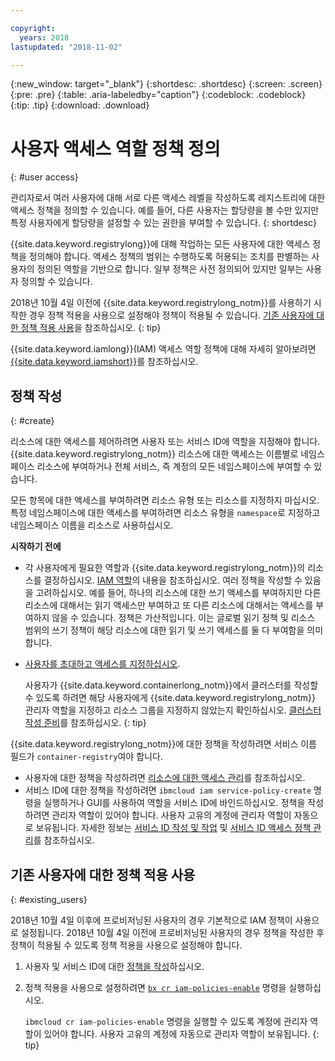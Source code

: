 ```yaml
---

copyright:
  years: 2018
lastupdated: "2018-11-02"

---
```


{:new_window: target="_blank"}
{:shortdesc: .shortdesc}
{:screen: .screen}
{:pre: .pre}
{:table: .aria-labeledby="caption"}
{:codeblock: .codeblock}
{:tip: .tip}
{:download: .download}

# 사용자 액세스 역할 정책 정의
{: #user access}

관리자로서 여러 사용자에 대해 서로 다른 액세스 레벨을 작성하도록 레지스트리에 대한 액세스 정책을 정의할 수 있습니다. 예를 들어, 다른 사용자는 할당량을 볼 수만 있지만 특정 사용자에게 할당량을 설정할 수 있는 권한을 부여할 수 있습니다.
{: shortdesc}

{{site.data.keyword.registrylong}}에 대해 작업하는 모든 사용자에 대한 액세스 정책을 정의해야 합니다. 액세스 정책의 범위는 수행하도록 허용되는 조치를 판별하는 사용자의 정의된 역할을 기반으로 합니다. 일부 정책은 사전 정의되어 있지만 일부는 사용자 정의할 수 있습니다.

2018년 10월 4일 이전에 {{site.data.keyword.registrylong_notm}}를 사용하기 시작한 경우 정책 적용을 사용으로 설정해야 정책이 적용될 수 있습니다. [기존 사용자에 대한 정책 적용 사용](#existing_users)을 참조하십시오.
{: tip}

{{site.data.keyword.iamlong}}(IAM) 액세스 역할 정책에 대해 자세히 알아보려면 [{{site.data.keyword.iamshort}}](/docs/iam/index.html#iamoverview)를 참조하십시오.

## 정책 작성
{: #create}

리소스에 대한 액세스를 제어하려면 사용자 또는 서비스 ID에 역할을 지정해야 합니다. {{site.data.keyword.registrylong_notm}} 리소스에 대한 액세스는 이름별로 네임스페이스 리소스에 부여하거나 전체 서비스, 즉 계정의 모든 네임스페이스에 부여할 수 있습니다.

모든 항목에 대한 액세스를 부여하려면 리소스 유형 또는 리소스를 지정하지 마십시오. 특정 네임스페이스에 대한 액세스를 부여하려면 리소스 유형을 `namespace`로 지정하고 네임스페이스 이름을 리소스로 사용하십시오.

**시작하기 전에**

- 각 사용자에게 필요한 역할과 {{site.data.keyword.registrylong_notm}}의 리소스를 결정하십시오. [IAM 역할](/docs/services/Registry/iam.html#iam)의 내용을 참조하십시오. 여러 정책을 작성할 수 있음을 고려하십시오. 예를 들어, 하나의 리소스에 대한 쓰기 액세스를 부여하지만 다른 리소스에 대해서는 읽기 액세스만 부여하고 또 다른 리소스에 대해서는 액세스를 부여하지 않을 수 있습니다. 정책은 가산적입니다. 이는 글로벌 읽기 정책 및 리소스 범위의 쓰기 정책이 해당 리소스에 대한 읽기 및 쓰기 액세스를 둘 다 부여함을 의미합니다.

- [사용자를 초대하고 액세스를 지정하십시오](/docs/iam/iamuserinv.html#iamuserinv).  

  사용자가 {{site.data.keyword.containerlong_notm}}에서 클러스터를 작성할 수 있도록 하려면 해당 사용자에게 {{site.data.keyword.registrylong_notm}} 관리자 역할을 지정하고 리소스 그룹을 지정하지 않았는지 확인하십시오. [클러스터 작성 준비](/docs/containers/cs_clusters.html#cluster_prepare)를 참조하십시오. {: tip}

{{site.data.keyword.registrylong_notm}}에 대한 정책을 작성하려면 서비스 이름 필드가 `container-registry`여야 합니다.

* 사용자에 대한 정책을 작성하려면 [리소스에 대한 액세스 관리](/docs/iam/mngiam.html#iammanidaccser)를 참조하십시오.
* 서비스 ID에 대한 정책을 작성하려면 `ibmcloud iam service-policy-create` 명령을 실행하거나 GUI를 사용하여 역할을 서비스 ID에 바인드하십시오. 정책을 작성하려면 관리자 역할이 있어야 합니다. 사용자 고유의 계정에 관리자 역할이 자동으로 보유됩니다. 자세한 정보는 [서비스 ID 작성 및 작업](/docs/iam/serviceid.html#serviceids) 및 [서비스 ID 액세스 정책 관리](/docs/iam/serviceidaccess.html#serviceidpolicy)를 참조하십시오.

## 기존 사용자에 대한 정책 적용 사용
{: #existing_users}

2018년 10월 4일 이후에 프로비저닝된 사용자의 경우 기본적으로 IAM 정책이 사용으로 설정됩니다. 2018년 10월 4일 이전에 프로비저닝된 사용자의 경우 정책을 작성한 후 정책이 적용될 수 있도록 정책 적용을 사용으로 설정해야 합니다.

1. 사용자 및 서비스 ID에 대한 [정책을 작성](#create)하십시오.

2. 정책 적용을 사용으로 설정하려면 [`bx cr iam-policies-enable`](/docs/services/Registry/registry_cli.html#bx_cr_iam_policies_enable) 명령을 실행하십시오.

    `ibmcloud cr iam-policies-enable` 명령을 실행할 수 있도록 계정에 관리자 역할이 있어야 합니다. 사용자 고유의 계정에 자동으로 관리자 역할이 보유됩니다. {: tip}
